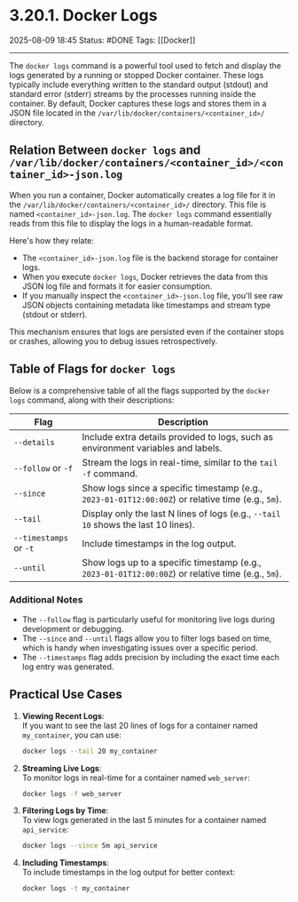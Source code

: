 # 3.20.1. Docker Logs

2025-08-09 18:45
Status: #DONE 
Tags: [[Docker]]

---
The `docker logs` command is a powerful tool used to fetch and display the logs generated by a running or stopped Docker container. These logs typically include everything written to the standard output (stdout) and standard error (stderr) streams by the processes running inside the container. By default, Docker captures these logs and stores them in a JSON file located in the `/var/lib/docker/containers/<container_id>/` directory.

## Relation Between `docker logs` and `/var/lib/docker/containers/<container_id>/<container_id>-json.log`

When you run a container, Docker automatically creates a log file for it in the `/var/lib/docker/containers/<container_id>/` directory. This file is named `<container_id>-json.log`. The `docker logs` command essentially reads from this file to display the logs in a human-readable format. 

Here's how they relate:
- The `<container_id>-json.log` file is the backend storage for container logs.
- When you execute `docker logs`, Docker retrieves the data from this JSON log file and formats it for easier consumption.
- If you manually inspect the `<container_id>-json.log` file, you'll see raw JSON objects containing metadata like timestamps and stream type (stdout or stderr).

This mechanism ensures that logs are persisted even if the container stops or crashes, allowing you to debug issues retrospectively.

## Table of Flags for `docker logs`

Below is a comprehensive table of all the flags supported by the `docker logs` command, along with their descriptions:

| Flag                  | Description                                                                                   |
|-----------------------|-----------------------------------------------------------------------------------------------|
| `--details`           | Include extra details provided to logs, such as environment variables and labels.            |
| `--follow` or `-f`    | Stream the logs in real-time, similar to the `tail -f` command.                               |
| `--since`             | Show logs since a specific timestamp (e.g., `2023-01-01T12:00:00Z`) or relative time (e.g., `5m`). |
| `--tail`              | Display only the last N lines of logs (e.g., `--tail 10` shows the last 10 lines).           |
| `--timestamps` or `-t`| Include timestamps in the log output.                                                         |
| `--until`             | Show logs up to a specific timestamp (e.g., `2023-01-01T12:00:00Z`) or relative time (e.g., `5m`). |

### Additional Notes
- The `--follow` flag is particularly useful for monitoring live logs during development or debugging.
- The `--since` and `--until` flags allow you to filter logs based on time, which is handy when investigating issues over a specific period.
- The `--timestamps` flag adds precision by including the exact time each log entry was generated.

## Practical Use Cases

1. **Viewing Recent Logs**:  
   If you want to see the last 20 lines of logs for a container named `my_container`, you can use:  
   ```bash
   docker logs --tail 20 my_container
   ```

2. **Streaming Live Logs**:  
   To monitor logs in real-time for a container named `web_server`:  
   ```bash
   docker logs -f web_server
   ```

3. **Filtering Logs by Time**:  
   To view logs generated in the last 5 minutes for a container named `api_service`:  
   ```bash
   docker logs --since 5m api_service
   ```

4. **Including Timestamps**:  
   To include timestamps in the log output for better context:  
   ```bash
   docker logs -t my_container
   ```
